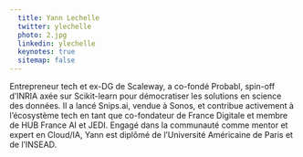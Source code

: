 ```yaml
---
  title: Yann Lechelle
  twitter: ylechelle
  photo: 2.jpg
  linkedin: ylechelle
  keynotes: true
  sitemap: false
---
```

Entrepreneur tech et ex-DG de Scaleway, a co-fondé Probabl, spin-off d’INRIA axée sur Scikit-learn pour démocratiser les solutions en science des données. 
Il a lancé Snips.ai, vendue à Sonos, et contribue activement à l’écosystème tech en tant que co-fondateur de France Digitale et membre de HUB France AI et JEDI. 
Engagé dans la communauté comme mentor et expert en Cloud/IA, Yann est diplômé de l’Université Américaine de Paris et de l’INSEAD.